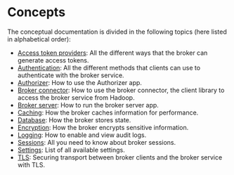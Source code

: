 # Concepts

The conceptual documentation is divided in the following topics (here listed in alphabetical order):

- [Access token providers](providers.md): All the different ways that the broker can generate access tokens.
- [Authentication](authentication.md): All the different methods that clients can use to authenticate with the broker service.
- [Authorizer](authorizer.md): How to use the Authorizer app.
- [Broker connector](connector.md): How to use the broker connector, the client library to access the broker service from Hadoop.
- [Broker server](broker-server.md): How to run the broker server app.
- [Caching](caching.md): How the broker caches information for performance.
- [Database](database.md): How the broker stores state.
- [Encryption](encryption.md): How the broker encrypts sensitive information.
- [Logging](logging.md): How to enable and view audit logs.
- [Sessions](sessions.md): All you need to know about broker sessions.
- [Settings](settings.md): List of all available settings.
- [TLS](tls.md): Securing transport between broker clients and the broker service with TLS.
